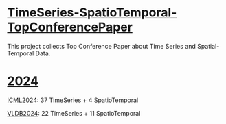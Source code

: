 # [TimeSeries-SpatioTemporal-TopConferencePaper ](https://github.com/shenzekai/TimeSeries-SpatioTemporal-TopConferencePaper)
This project collects Top Conference Paper about Time Series and Spatial-Temporal Data.

# [2024](./2024)

[ICML2024](./2024//ICML2024.md): 37 TimeSeries + 4 SpatioTemporal

[VLDB2024](./2024//VLDB2024.md): 22 TimeSeries + 11 SpatioTemporal